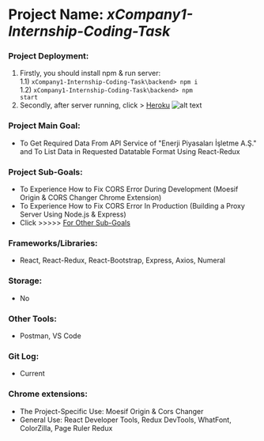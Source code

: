 # Project Name: *xCompany1-Internship-Coding-Task*
### Project Deployment:
1) Firstly, you should install npm & run server:<br>
1.1) <code>xCompany1-Internship-Coding-Task\backend> npm i</code><br>
1.2) <code>xCompany1-Internship-Coding-Task\backend> npm start</code><br>
3) Secondly, after server running, click > [Heroku](https://get-epias-apidata-barisd-v2.herokuapp.com/)
![alt text](https://github.com/BarisGc/Images/blob/main/sample_table_photo.PNG)
### Project Main Goal: 
- To Get Required Data From API Service of "Enerji Piyasaları İşletme A.Ş." and To List Data in Requested Datatable Format Using React-Redux
### Project Sub-Goals:
- To Experience How to Fix CORS Error During Development (Moesif Origin & CORS Changer Chrome Extension)
- To Experience How to Fix CORS Error In Production (Building a Proxy Server Using Node.js & Express)
- Click >>>>>  [For Other Sub-Goals](https://github.com/BarisGc/xCompany1-Internship-Coding-Task/blob/master/Smartpulse%20Internship%20Coding_Task%202022.pdf)
### Frameworks/Libraries:
- React, React-Redux, React-Bootstrap, Express, Axios, Numeral
### Storage:
- No
### Other Tools:
- Postman, VS Code
### Git Log:
- Current
### Chrome extensions:
- The Project-Specific Use: Moesif Origin & Cors Changer
- General Use: React Developer Tools, Redux DevTools, WhatFont, ColorZilla, Page Ruler Redux




